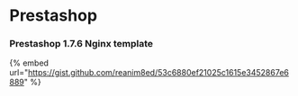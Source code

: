 # Prestashop

### Prestashop 1.7.6 Nginx template

{% embed url="https://gist.github.com/reanim8ed/53c6880ef21025c1615e3452867e6889" %}



